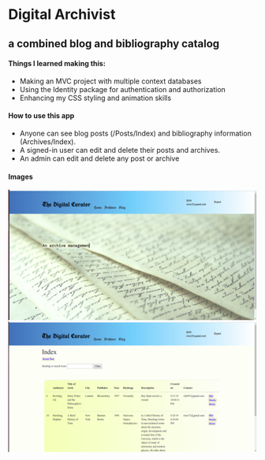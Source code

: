 # Digital Archivist 
## a combined blog and bibliography catalog

#### Things I learned making this:
* Making an MVC project with multiple context databases
* Using the Identity package for authentication and authorization
* Enhancing my CSS styling and animation skills

#### How to use this app
* Anyone can see blog posts (/Posts/Index) and bibliography information (Archives/Index).
* A signed-in user can edit and delete their posts and archives.
* An admin can edit and delete any post or archive

#### Images

<img src="images/homepage.png"  width="700"/>

<div height="50"></div>

<img src="images/archives.png"  width="700"/>
